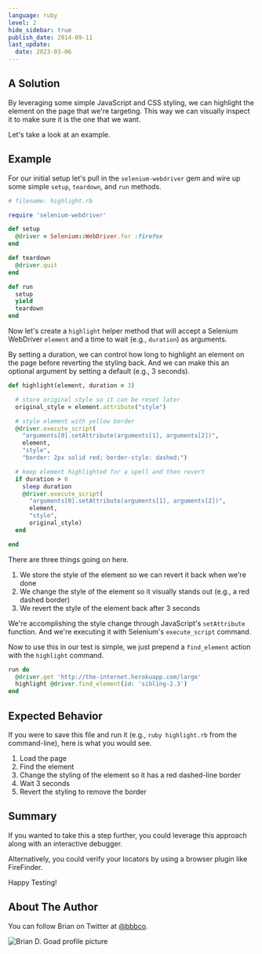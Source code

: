 ```yaml
---
language: ruby
level: 2
hide_sidebar: true
publish_date: 2014-09-11
last_update:
  date: 2023-03-06
---
```


## A Solution

By leveraging some simple JavaScript and CSS styling, we can highlight the element on the page that we're targeting. This way we can visually inspect it to make sure it is the one that we want.

Let's take a look at an example.

## Example

For our initial setup let's pull in the `selenium-webdriver` gem and wire up some simple `setup`, `teardown`, and `run` methods.

```ruby
# filename: highlight.rb

require 'selenium-webdriver'

def setup
  @driver = Selenium::WebDriver.for :firefox
end

def teardown
  @driver.quit
end

def run
  setup
  yield
  teardown
end
```

Now let's create a `highlight` helper method that will accept a Selenium WebDriver `element` and a time to wait (e.g., `duration`) as arguments.

By setting a duration, we can control how long to highlight an element on the page before reverting the styling back. And we can make this an optional argument by setting a default (e.g., 3 seconds).

```ruby
def highlight(element, duration = 3)

  # store original style so it can be reset later
  original_style = element.attribute("style")

  # style element with yellow border
  @driver.execute_script(
    "arguments[0].setAttribute(arguments[1], arguments[2])",
    element,
    "style",
    "border: 2px solid red; border-style: dashed;")

  # keep element highlighted for a spell and then revert
  if duration > 0
    sleep duration
    @driver.execute_script(
      "arguments[0].setAttribute(arguments[1], arguments[2])",
      element,
      "style",
      original_style)
  end

end
```

There are three things going on here.

1. We store the style of the element so we can revert it back when we're done
2. We change the style of the element so it visually stands out (e.g., a red dashed border)
3. We revert the style of the element back after 3 seconds

We're accomplishing the style change through JavaScript's `setAttribute` function. And we're executing it with Selenium's `execute_script` command.

Now to use this in our test is simple, we just prepend a `find_element` action with the `highlight` command.

```ruby
run do
  @driver.get 'http://the-internet.herokuapp.com/large'
  highlight @driver.find_element(id: 'sibling-2.3')
end
```


## Expected Behavior

If you were to save this file and run it (e.g., `ruby highlight.rb` from the command-line), here is what you would see.

1. Load the page
2. Find the element
3. Change the styling of the element so it has a red dashed-line border
4. Wait 3 seconds
5. Revert the styling to remove the border

## Summary

If you wanted to take this a step further, you could leverage this approach along with an interactive debugger.

Alternatively, you could verify your locators by using a browser plugin like FireFinder.

Happy Testing!

## About The Author

You can follow Brian on Twitter at [@bbbco](https://twitter.com/bbbco).

![Brian D. Goad profile picture](/img/authors/brian-goad.jpeg#author-img 'a title')
